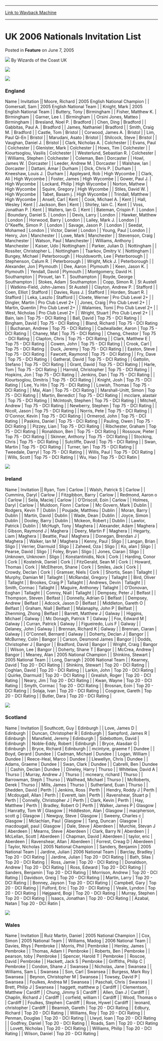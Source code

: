 
---
[Link to Wayback Machine](https://web.archive.org/web/20180409161800/https://magic.wizards.com/en/articles/archive/feature/uk-2006-nationals-invitation-list-2005-06-07)

[_metadata_:author]:- "Wizards of the Coast UK"
[_metadata_:generator]:- "Drupal 7 (http://drupal.org)"
[_metadata_:publish_date]:- "2005-06-07"
[_metadata_:title]:- "UK 2006 Nationals Invitation List"
[_metadata_:wayback_capture_timestamp]:- "2018-04-09 16:18:00+00:00"
[_metadata_:wayback_raw_url]:- "https://web.archive.org/web/20180409161800id_/https://magic.wizards.com/en/articles/archive/feature/uk-2006-nationals-invitation-list-2005-06-07"
[_metadata_:wayback_url]:- "https://magic.wizards.com/en/articles/archive/feature/uk-2006-nationals-invitation-list-2005-06-07"
---


UK 2006 Nationals Invitation List
=================================



 Posted in **Feature**
 on June 7, 2005 






![](https://media.magic.wizards.com/styles/auth_small/public/generic-avatar-150_391.png)
By Wizards of the Coast UK











![](https://media.magic.wizards.com/image_legacy_migration/tournaments/images/nationals.gif)

![](https://media.magic.wizards.com/image_legacy_migration/worlds/images/flag_england.jpg)  


### England




 Name | Invitation || Moore, Richard | 2005 English National Champion |
| Gomersall, Sam | 2005 English National Team |
| Knight, Mark | 2005 English National Team |
| Buttery, Tony | Birmingham |
| Fisher, Matthew K. | Birmingham |
| Garner, Lee I. | Birmingham |
| Orsini Jones, Matteo | Birmingham |
| Bresland, Noel P. | Bradford |
| Chen, Ding | Bradford |
| Gabbitas, Paul A. | Bradford |
| James, Nathaniel | Bradford |
| Smith, Craig M. | Bradford |
| Castle, Tom | Bristol |
| Corwood, James A. | Bristol |
| Lim, Paul Qi-En | Bristol |
| Marudani, Asato | Bristol |
| Shilcock, Steve | Bristol |
| Vaughan, Daniel J. | Bristol |
| Clark, Nicholas A. | Colchester |
| Evans, Paul | Colchester |
| Glenister, Mark | Colchester |
| Hows, Tim | Colchester |
| Kiourtsoglou, Vasilis | Colchester |
| Westerlund, Sebastian R. | Colchester |
| Williams, Stephen | Colchester |
| Coleman, Ben | Dorcaster |
| Howl, James W. | Dorcaster |
| Leeder, Andrew M. | Dorcaster |
| Walshaw, Ian | Dorcaster |
| Dattani, Amar | Durham |
| Dick, Chris P. | Durham |
| Kneeshaw, Louis J. | Durham |
| Appleyard, Rob | High Wycombe |
| Clark, Ali | High Wycombe |
| Foster, James | High Wycombe |
| Gower, Paul J. | High Wycombe |
| Lockard, Philip | High Wycombe |
| Norton, Mathew | High Wycombe |
| Squire, Gregory | High Wycombe |
| Stiles, David W. | High Wycombe |
| Tabet, Basam j. | High Wycombe |
| Trindall, Matthew | High Wycombe |
| Ansell, Carl | Kent |
| Cook, Michael A. | Kent |
| Hall, Wesley | Kent |
| Jackson, Ben | Kent |
| Shirley, Iain C. | Kent |
| Voss, Jonathan P. | Kent |
| Walters, Ian G. | Kent |
| Bateman, Crispin F. | London |
| Boundary, Daniel S. | London |
| Devis, Larry | London |
| Hawker, Matthew | London |
| Horwood, Barry | London |
| Lailey, Mark J. | London |
| O"Keeffe, Simon P. | London |
| Savage, Jason P. | London |
| Seedat, Mohamed | London |
| Victor, Daniel | London |
| Young, Paul | London |
| Henry, Jon | Manchester |
| Lowe, Mark | Manchester |
| Stevenson, Craig | Manchester |
| Watson, Paul | Manchester |
| Williams, Anthony | Manchester |
| Kaiser, Udo | Nottingham |
| Parker, Julian D. | Nottingham |
| Rossiter, Christopher L. | Nottingham |
| Tsarkov, Dmitry V. | Nottingham |
| Bungey, Michael | Peterborough |
| Houldsworth, Lee | Peterborough |
| Stephenson, Calum R. | Peterborough |
| Wright, Mick J. | Peterborough |
| Alexander, Jon | Plymouth |
| Dee, Aaron | Plymouth |
| Keen, Jason K. | Plymouth |
| Yendall, David | Plymouth |
| Montgomery, David H. | Southampton |
| Pirouet, Ian T. | Southampton |
| Royde, George | Southampton |
| Stokes, Adam | Southampton |
| Copp, Simon R. | St Austell |
| Watkins-Field, John-James | St Austell |
| Clayton, Andrew P. | Stafford |
| Coen, Elliot | Stafford |
| Davies, Russ J. | Stafford |
| Horden, Stuart R. | Stafford |
| Leka, Laszlo | Stafford |
| Cloete, Werner | Pro Club Level 2+ |
| Dingler, Martin | Pro Club Level 2+ |
| Jones, Craig | Pro Club Level 2+ |
| Martin, Quentin | Pro Club Level 2+ |
| Walamies, Tomi | Pro Club Level 2+ |
| West, Nicholas | Pro Club Level 2+ |
| Wright, Stuart | Pro Club Level 2+ |
| Bain, Iain | Top 75 - DCI Rating |
| Ball, David | Top 75 - DCI Rating |
| Bingham, David | Top 75 - DCI Rating |
| Bland, Richard | Top 75 - DCI Rating |
| Buchanan, Andrew | Top 75 - DCI Rating |
| Cadwallader, Aaron | Top 75 - DCI Rating |
| Chaney, Mat | Top 75 - DCI Rating |
| Cheng, Chestor | Top 75 - DCI Rating |
| Clapton, Chris | Top 75 - DCI Rating |
| Clark, Matthew E | Top 75 - DCI Rating |
| Cowen, John | Top 75 - DCI Rating |
| Crook, Carl | Top 75 - DCI Rating |
| Duck, Jeremy | Top 75 - DCI Rating |
| Easton, Steve | Top 75 - DCI Rating |
| Fawcett, Raymond | Top 75 - DCI Rating |
| Fry, Dave | Top 75 - DCI Rating |
| Gatheral, David | Top 75 - DCI Rating |
| Gattolin, Stefano | Top 75 - DCI Rating |
| Grant, David | Top 75 - DCI Rating |
| Harle, Tom | Top 75 - DCI Rating |
| Harrold, Christopher | Top 75 - DCI Rating |
| Hopkins, Jon | Top 75 - DCI Rating |
| Jenkins, Dan | Top 75 - DCI Rating |
| Kiourtsoglou, Dimitris | Top 75 - DCI Rating |
| Knight, Josh | Top 75 - DCI Rating |
| Lee, Yu Hin | Top 75 - DCI Rating |
| Lowish, Thomas | Top 75 - DCI Rating |
| Mai, Alan | Top 75 - DCI Rating |
| Marshall-Unitt, Simon | Top 75 - DCI Rating |
| Martin, Benedict | Top 75 - DCI Rating |
| mcclare, alastair | Top 75 - DCI Rating |
| McIntosh, Stephen | Top 75 - DCI Rating |
| Mitchell, Andrew | Top 75 - DCI Rating |
| Newberry, Stephen | Top 75 - DCI Rating |
| Nicoll, Jason | Top 75 - DCI Rating |
| Norris, Pete | Top 75 - DCI Rating |
| O'Connor, Kevin | Top 75 - DCI Rating |
| Ormerod, John | Top 75 - DCI Rating |
| Paskins, Daniel | Top 75 - DCI Rating |
| Pauling, Owen | Top 75 - DCI Rating |
| Pizzey, Lian | Top 75 - DCI Rating |
| Ribchester, Graham | Top 75 - DCI Rating |
| Ronaldson, Ben | Top 75 - DCI Rating |
| Rossouw, Pieter | Top 75 - DCI Rating |
| Skinner, Anthony | Top 75 - DCI Rating |
| Stocking, Chris | Top 75 - DCI Rating |
| Sutcliffe, David | Top 75 - DCI Rating |
| Swan, Martin | Top 75 - DCI Rating |
| Turner, Ian | Top 75 - DCI Rating |
| Tweedale, Darryl | Top 75 - DCI Rating |
| Willis, Paul | Top 75 - DCI Rating |
| Wills, Scott | Top 75 - DCI Rating |
| Wu, Hao | Top 75 - DCI Ratin |

  

![](https://media.magic.wizards.com/image_legacy_migration/worlds/images/flag_ireland.jpg)  
### Ireland


  


 Name | Invitation || Ryan, Tom | Carlow |
| Walsh, Patrick S | Carlow |
| Cummins, Daryl | Carlow |
| Fitzgibbon, Barry | Carlow |
| Redmond, Aaron o | Carlow |
| Seila, Maciej | Carlow |
| O'Driscoll, Eoin | Carlow |
| Holmes, Daryl | Carlow |
| Muldoon, Fionn | Carlow |
| Mc Govern, Mark | Dublin |
| Rodgers, Kevin T | Dublin |
| Poujade, Matthieu | Dublin |
| Moran, Barry | Dublin |
| Martin, David | Dublin |
| Wade, Dean | Dublin |
| Joyce, Simon | Dublin |
| Dooley, Barry | Dublin |
| Mckeon, Robert j | Dublin |
| Lawlor, Patrick | Dublin |
| McHugh, Tony | Maghera |
| Alexander, Adam | Maghera |
| Gibson, Raymond J | Maghera |
| Deery, Martin F | Maghera |
| Hegarty, Liam | Maghera |
| Beattie, Paul | Maghera |
| Donegan, Brendan J | Maghera |
| Walker, Ian M | Maghera |
| Kenny, Paul | Sligo |
| Langan, Brian | Sligo |
| Verrier, Diarmuid | Sligo |
| Zaheed, Oza | Sligo |
| Ko, alan | Sligo |
| Pearse, David | Sligo |
| Foley, Bryan | Sligo |
| Jones, Ciaran | Sligo |
| Unknown, Unknown | Sligo |
| Konstantinidis, Nick | Cork |
| Harding, Conor | Cork |
| Kostelnik, Daniel | Cork |
| FitzGerald, Sean M | Cork |
| Howard, Thomas | Cork |
| McElheron, Shane | Cork |
| Smiles, Jack | Cork |
| Crowdy, Declan | Cork |
| Gramser, Niels | Cork |
| Shortis, Sean | Tallaght |
| Murphy, Damian M | Tallaght |
| McRandal, Gregory | Tallaght |
| Bird, Oliver | Tallaght |
| Brookes, Craig P | Tallaght |
| Andrews, Devin | Tallaght |
| Smith, Cormac | Tallaght |
| Maguire, Anthoney | Tallaght |
| O'Donovan, Eoghan | Tallaght |
| Conroy, Niall | Tallaght |
| Dempsey, Peter J | Belfast |
| Thompson, Steven | Belfast |
| Donnelly, Adrian G | Belfast |
| Dempsey, Andrew | Belfast |
| Adcock, Jason D | Belfast |
| Middleton, Gareth O | Belfast |
| Graham, Niall | Belfast |
| Malanaphy, John P | Belfast |
| Zhenming, Zhong | Belfast |
| Barrett, Matthew J | Galway |
| Higgins, Michael | Galway |
| Mc Donagh, Patrick T | Galway |
| Fox, Edward M | Galway |
| Curran, Patrick | Galway |
| Figueiredo, Luis F | Galway |
| Delaney, John | Galway |
| Brennan, Richard K | Galway |
| Brennan, Ciaran | Galway |
| O'Connell, Bernard | Galway |
| Doherty, Declan J | Bangor |
| McBurney, Colin | Bangor |
| Carson, Desmond James | Bangor |
| Dodds, Christopher J | Bangor |
| Bradford, David | Bangor |
| Wright, Craig | Bangor |
| Wilson, Lee | Bangor |
| Doherty, Shane T | Bangor |
| McCrea, Andrew | Bangor |
| Meaney, Alan  | 2005 National Champion |
| Shinkins, Stewart  | 2005 National Team |
| Long, Darragh  | 2006 National Team |
| Kearney, David | Top 20 - DCI Rating |
| Shinkins, Stewart | Top 20 - DCI Rating |
| Coghlan, David | Top 20 - DCI Rating |
| Larkin, John | Top 20 - DCI Rating |
| Quirke, Diarmuid | Top 20 - DCI Rating |
| Grealish, Roger | Top 20 - DCI Rating |
| Neary, Jim | Top 20 - DCI Rating |
| Kwan, Wayne | Top 20 - DCI Rating |
| Smyth, Cormac | Top 20 - DCI Rating |
| Brosnan, Eoin | Top 20 - DCI Rating |
| Solaja, Ivan | Top 20 - DCI Rating |
| Cosgrave, Gareth | Top 20 - DCI Rating |
| Butler, Dara | Top 20 - DCI Rating |

  

![](https://media.magic.wizards.com/image_legacy_migration/worlds/images/flag_scotland.jpg)  
### Scotland


  


 Name | Invitation || Southcott, Guy | Edinburgh |
| Love, James D | Edinburgh |
| Duncan, Christopher R | Edinburgh |
| Sampford, James R | Edinburgh |
| Mansfield, Jeremy | Edinburgh |
| Sidebottom, David | Edinburgh |
| Noble-Eddy, Robert | Edinburgh |
| Bryce, Alasdair G | Edinburgh |
| Bryce, Richard | Edinburgh |
| mcintyre, graeme f | Dundee |
| Boyd, Gerard | Dundee |
| Cadman, Michael | Dundee |
| Logan, William | Dundee |
| Reece-Heal, Marco | Dundee |
| Llewellyn, Chris | Dundee |
| Adams, Graeme | Dundee |
| Swan, Clark | Dundee |
| Cabrelli, Ben | Dundee |
| Cashin, Declan | Dundee |
| Dineley, Harry | Thurso |
| Whitelaw, David A | Thurso |
| Murray, Andrew J | Thurso |
| mcneary, richard | Thurso |
| Barrowman, Steph | Thurso |
| Wallhead, Michael | Thurso |
| McRoberts, Derek | Thurso |
| Mills, James | Thurso |
| Sutherland, Euan | Thurso |
| Shedden, David | Perth |
| Jenkins, Ross | Perth |
| Hendry, Roddy J | Perth |
| Mcdougall, Allan | Perth |
| Everett, Iain | Perth |
| Ravenshear, Stuart p | Perth |
| Connelly, Christopher J | Perth |
| Clark, Kevin | Perth |
| Hay, Matthew | Perth |
| Bradley, Robert O | Perth |
| Walker, James P | Glasgow |
| Hanratty, Tom W | Glasgow |
| Hiddleston, Alan | Glasgow |
| macpherson, scott g | Glasgow |
| Newguy, Steve | Glasgow |
| Sweeny, Charles c | Glasgow |
| Mclachlan, Paul | Glasgow |
| Tang, Duncan | Glasgow |
| macdougall, paul | Glasgow |
| Dale, Steve | Aberdeen |
| Murchie, Stevan J | Aberdeen |
| Mearns, Steve | Aberdeen |
| Clark, Barry N | Aberdeen |
| McLellan, Scott | Aberdeen |
| Chapman, David | Aberdeen |
| taylor, eric | Aberdeen |
| Ravenshear, Allan | Aberdeen |
| Forrest, Creag D | Aberdeen |
| Taylor, Nicholas  | 2005 National Champion |
| Sanders, Benjamin  | 2005 National Team |
| Jardine, Julian  | 2006 National Team |
| Barclay, Bradley | Top 20 - DCI Rating |
| Jardine, Julian | Top 20 - DCI Rating |
| Bath, Silas | Top 20 - DCI Rating |
| Ross, Jamie | Top 20 - DCI Rating |
| Donaldson, Andrew | Top 20 - DCI Rating |
| Ross, Edward | Top 20 - DCI Rating |
| Sanders, Benjamin | Top 20 - DCI Rating |
| Morrison, Andrew | Top 20 - DCI Rating |
| Davidson, Greig | Top 20 - DCI Rating |
| Martin, Larry | Top 20 - DCI Rating |
| Bonney, Jayson | Top 20 - DCI Rating |
| Campbell, Gary | Top 20 - DCI Rating |
| Fulford, Eric | Top 20 - DCI Rating |
| Veale, Lyndon | Top 20 - DCI Rating |
| Højgaard, Bogi | Top 20 - DCI Rating |
| Murray, Stephen | Top 20 - DCI Rating |
| Isaacs, Jonathan | Top 20 - DCI Rating |
| Azabal, Natan | Top 20 - DCI Ratin |

  

![](https://media.magic.wizards.com/image_legacy_migration/worlds/images/flag_wales.jpg)  
### Wales


  


 Name | Invitation || Ruiz Martin, Daniel  | 2005 National Champion |
| Cox, Simon  | 2005 National Team |
| Williams, Madog  | 2006 National Team |
| Davies, Rhys | Pembroke |
| Morris, Phil | Pembroke |
| Henley, James | Pembroke |
| Thomas, Adam I | Pembroke |
| Roberts, Ben | Pembroke |
| pearson, toby | Pembroke |
| Spencer, Harold T | Pembroke |
| Roscoe, David | Pembroke |
| Hackett, Jack S | Pembroke |
| Griffiths, Philip C | Pembroke |
| Condon, Shane J | Swansea |
| Nicholas, Jane | Swansea |
| Williams, Sam L | Swansea |
| Son, Carl | Swansea |
| Burgess, Mark Roy | Swansea |
| Beynon, Christopher M | Swansea |
| Towsey, David P | Swansea |
| Foulkes, Andrea M | Swansea |
| Paschali, Chris | Swansea |
| Brett, Philip J | Swansea |
| haggett, matthew p | Cardiff |
| Clementson, Matthew | Cardiff |
| Chung, Jimmy S | Cardiff |
| Allen, Dan J | Cardiff |
| Chaplin, Richard J | Cardiff |
| corfield, william l | Cardiff |
| Wood, Thomas o | Cardiff |
| Foulkes, Stephen | Cardiff |
| Rose, Hywel | Cardiff |
| leonard, christopher | Cardiff |
| Beamish, Gareth | Top 20 - DCI Rating |
| Edbury, Richard | Top 20 - DCI Rating |
| Williams, Roy | Top 20 - DCI Rating |
| Penman, Douglas | Top 20 - DCI Rating |
| Llwyd, Ioan | Top 20 - DCI Rating |
| Godfrey, Daniel | Top 20 - DCI Rating |
| Roads, Sam | Top 20 - DCI Rating |
| Lovett, Nicholas | Top 20 - DCI Rating |
| Williams, Philip | Top 20 - DCI Rating |
| Wilson, Daniel | Top 20 - DCI Rating |







